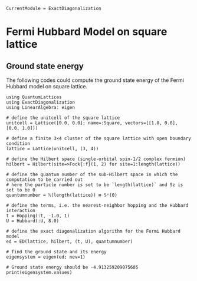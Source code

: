 ```@meta
CurrentModule = ExactDiagonalization
```

# Fermi Hubbard Model on square lattice

## Ground state energy

The following codes could compute the ground state energy of the Fermi Hubbard model on square lattice.

```@example hubbard
using QuantumLattices
using ExactDiagonalization
using LinearAlgebra: eigen

# define the unitcell of the square lattice
unitcell = Lattice([0.0, 0.0]; name=:Square, vectors=[[1.0, 0.0], [0.0, 1.0]])

# define a finite 3×4 cluster of the square lattice with open boundary condition
lattice = Lattice(unitcell, (3, 4))

# define the Hilbert space (single-orbital spin-1/2 complex fermion)
hilbert = Hilbert(site=>Fock{:f}(1, 2) for site=1:length(lattice))

# define the quantum number of the sub-Hilbert space in which the computation to be carried out
# here the particle number is set to be `length(lattice)` and Sz is set to be 0
quantumnumber = ℕ(length(lattice)) ⊠ 𝕊ᶻ(0)

# define the terms, i.e. the nearest-neighbor hopping and the Hubbard interaction
t = Hopping(:t, -1.0, 1)
U = Hubbard(:U, 8.0)

# define the exact diagonalization algorithm for the Fermi Hubbard model
ed = ED(lattice, hilbert, (t, U), quantumnumber)

# find the ground state and its energy
eigensystem = eigen(ed; nev=1)

# Ground state energy should be -4.913259209075605
print(eigensystem.values)
```
